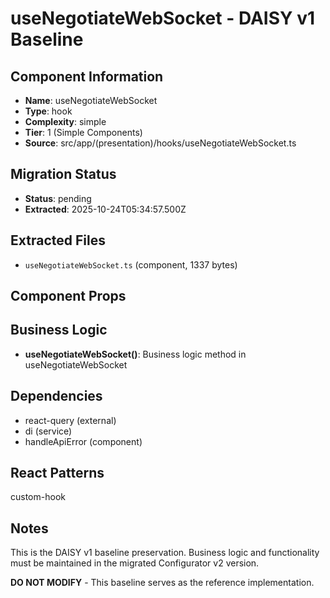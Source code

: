 # useNegotiateWebSocket - DAISY v1 Baseline

## Component Information

- **Name**: useNegotiateWebSocket
- **Type**: hook
- **Complexity**: simple
- **Tier**: 1 (Simple Components)
- **Source**: src/app/(presentation)/hooks/useNegotiateWebSocket.ts

## Migration Status

- **Status**: pending
- **Extracted**: 2025-10-24T05:34:57.500Z

## Extracted Files

- `useNegotiateWebSocket.ts` (component, 1337 bytes)

## Component Props



## Business Logic

- **useNegotiateWebSocket()**: Business logic method in useNegotiateWebSocket

## Dependencies

- react-query (external)
- di (service)
- handleApiError (component)

## React Patterns

custom-hook

## Notes

This is the DAISY v1 baseline preservation. Business logic and functionality
must be maintained in the migrated Configurator v2 version.

**DO NOT MODIFY** - This baseline serves as the reference implementation.
